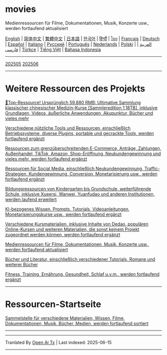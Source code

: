 # movies
Medienressourcen für Filme, Dokumentationen, Musik, Konzerte usw., werden fortlaufend aktualisiert

[English](https://openaitx.github.io/view.html?user=mswnlz&project=movies&lang=en) | [简体中文](https://openaitx.github.io/view.html?user=mswnlz&project=movies&lang=zh-CN) | [繁體中文](https://openaitx.github.io/view.html?user=mswnlz&project=movies&lang=zh-TW) | [日本語](https://openaitx.github.io/view.html?user=mswnlz&project=movies&lang=ja) | [한국어](https://openaitx.github.io/view.html?user=mswnlz&project=movies&lang=ko) | [हिन्दी](https://openaitx.github.io/view.html?user=mswnlz&project=movies&lang=hi) | [ไทย](https://openaitx.github.io/view.html?user=mswnlz&project=movies&lang=th) | [Français](https://openaitx.github.io/view.html?user=mswnlz&project=movies&lang=fr) | [Deutsch](https://openaitx.github.io/view.html?user=mswnlz&project=movies&lang=de) | [Español](https://openaitx.github.io/view.html?user=mswnlz&project=movies&lang=es) | [Italiano](https://openaitx.github.io/view.html?user=mswnlz&project=movies&lang=it) | [Русский](https://openaitx.github.io/view.html?user=mswnlz&project=movies&lang=ru) | [Português](https://openaitx.github.io/view.html?user=mswnlz&project=movies&lang=pt) | [Nederlands](https://openaitx.github.io/view.html?user=mswnlz&project=movies&lang=nl) | [Polski](https://openaitx.github.io/view.html?user=mswnlz&project=movies&lang=pl) | [العربية](https://openaitx.github.io/view.html?user=mswnlz&project=movies&lang=ar) | [فارسی](https://openaitx.github.io/view.html?user=mswnlz&project=movies&lang=fa) | [Türkçe](https://openaitx.github.io/view.html?user=mswnlz&project=movies&lang=tr) | [Tiếng Việt](https://openaitx.github.io/view.html?user=mswnlz&project=movies&lang=vi) | [Bahasa Indonesia](https://openaitx.github.io/view.html?user=mswnlz&project=movies&lang=id)








-------
[202505](https://raw.githubusercontent.com/mswnlz/movies/main/202505.md)
[202506](https://raw.githubusercontent.com/mswnlz/movies/main/202506.md)


---------------
# Weitere Ressourcen des Projekts

[🎁Top-Ressource! Ursprünglich 59.880 RMB: Ultimative Sammlung klassischer chinesischer Medizin-Kurse [Sammleredition 1,18TB], inklusive Grundlagen, Videos, äußerliche Anwendungen, Akupunktur, Bücher und vieles mehr](https://github.com/mswnlz/chinese-traditional)

[Verschiedene nützliche Tools und Ressourcen, einschließlich Betriebssysteme, diverse Plugins, portable und gecrackte Tools, werden fortlaufend ergänzt](https://github.com/mswnlz/tools)


[Ressourcen zum grenzüberschreitenden E-Commerce, Anträge, Zahlungen, Außenhandel, TikTok, Amazon, Shop-Eröffnung, Neukundengewinnung und vieles mehr, werden fortlaufend ergänzt](https://github.com/mswnlz/cross-border)

[Ressourcen für Social Media, einschließlich Neukundengewinnung, Traffic-Strategien, Kundengewinnung, Conversion, Monetarisierung usw., werden fortlaufend ergänzt](https://github.com/mswnlz/self-media)

[ Bildungsressourcen von Kindergarten bis Grundschule, weiterführende Schule, inklusive Xueersi, Wanwei, Yuanfudao und anderen Institutionen, werden laufend erweitert](https://github.com/mswnlz/edu-knowlege)

[KI-bezogenes Wissen, Prompts, Tutorials, Videoanleitungen, Monetarisierungskurse usw., werden fortlaufend ergänzt](https://github.com/mswnlz/AIknowledge)

[Verschiedene Kursmaterialien, inklusive Inhalte von Dedao, populären Online-Kursen und weiteren Materialien, die sonst keinem Projekt zugeordnet werden können, werden fortlaufend ergänzt](https://github.com/mswnlz/curriculum)

[Medienressourcen für Filme, Dokumentationen, Musik, Konzerte usw., werden fortlaufend aktualisiert](https://github.com/mswnlz/movies)

[Bücher und Literatur, einschließlich verschiedener Tutorials, Romane und weiterer Bücher](https://github.com/mswnlz/book)

[Fitness, Training, Ernährung, Gesundheit, Schlaf u.v.m., werden fortlaufend ergänzt](https://github.com/mswnlz/healthy)

---------------

# Ressourcen-Startseite
[Sammelstelle für verschiedene Materialien, Wissen, Filme, Dokumentationen, Musik, Bücher, Medien, werden fortlaufend sortiert](https://github.com/mswnlz)

---------------

---

Tranlated By [Open Ai Tx](https://github.com/OpenAiTx/OpenAiTx) | Last indexed: 2025-06-15

---